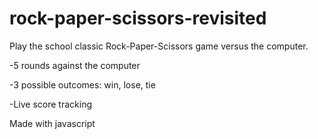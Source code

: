 # rock-paper-scissors-revisited

Play the school classic Rock-Paper-Scissors game versus the computer.

-5 rounds against the computer

-3 possible outcomes: win, lose, tie

-Live score tracking

Made with javascript

